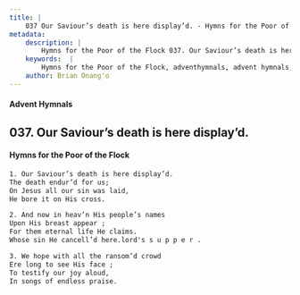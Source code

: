 ```yaml
---
title: |
    037 Our Saviour’s death is here display’d. - Hymns for the Poor of the Flock
metadata:
    description: |
        Hymns for the Poor of the Flock 037. Our Saviour’s death is here display’d.. Our Saviour’s death is here display’d. The death endur’d for us; On Jesus all our sin was laid, He bore it on His cross. 
    keywords:  |
        Hymns for the Poor of the Flock, adventhymnals, advent hymnals, Our Saviour’s death is here display’d., Our Saviour’s death is here display’d., 
    author: Brian Onang'o
---
```


#### Advent Hymnals
## 037. Our Saviour’s death is here display’d.
####  Hymns for the Poor of the Flock

```txt
1. Our Saviour’s death is here display’d.
The death endur’d for us;
On Jesus all our sin was laid,
He bore it on His cross.

2. And now in heav’n His people’s names
Upon His breast appear ;
For them eternal life He claims.
Whose sin He cancell’d here.lord's s u p p e r .

3. We hope with all the ransom’d crowd 
Ere long to see His face ;
To testify our joy aloud,
In songs of endless praise.
```